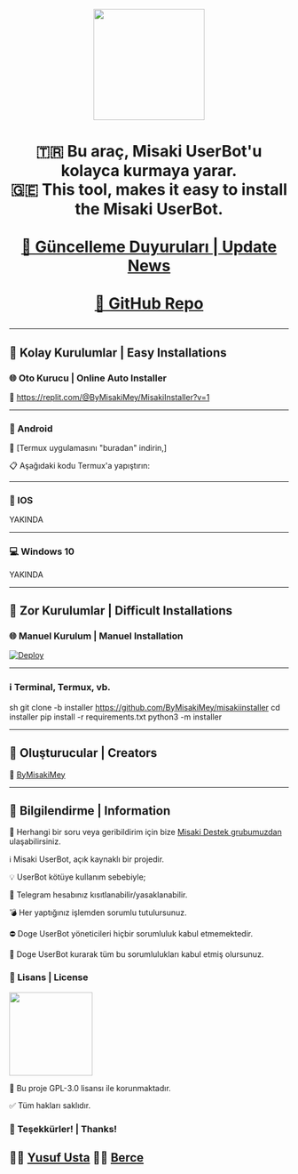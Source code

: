 <p align="center"><a href="https://t.me/MisakiSupport"><img src="https://github.com/ByMisakiMey/misakiinstaller/blob/main/MisakiUserBot.jpg" width="200"></a></p>
  <h1 align="center"MİSAKİ USERBOT INSTALLER</h1>
</p>
<p align="center">
    🇹🇷 Bu araç, Misaki UserBot'u kolayca kurmaya yarar.
    <br>
    🇬🇪 This tool, makes it easy to install the Misaki UserBot. 
    <br>
    <br>
        <a href="https://bit.ly/MisakiUserBotBot">📣 Güncelleme Duyuruları | Update News</a>
    <br>
    <br>
        <a href="https://github.com/ByMisakiMey/MisakiUserBot">🔗 GitHub Repo</a>
</p>

----

## 🔗 Kolay Kurulumlar | Easy Installations

### 🌐 Oto Kurucu | Online Auto Installer
🔗 https://replit.com/@ByMisakiMey/MisakiInstaller?v=1

----

### 🤖 Android
📲 [Termux uygulamasını "buradan" indirin,]

📋 Aşağıdaki kodu Termux'a yapıştırın:



----

### 🍎 IOS
YAKINDA

----

### 💻 Windows 10
YAKINDA


----

## 🔗 Zor Kurulumlar | Difficult Installations
### 🌐 Manuel Kurulum | Manuel Installation
[![Deploy](https://www.herokucdn.com/deploy/button.svg)](https://dashboard.heroku.com/new?template=https%3A%2F%2Fgithub.com%2FByMisakiMey%2FMisakiUserBot)

----

### ℹ️ Terminal, Termux, vb.
sh
git clone -b installer https://github.com/ByMisakiMey/misakiinstaller
cd installer
pip install -r requirements.txt
python3 -m installer

----

## 👤 Oluşturucular | Creators
💚 [ByMisakiMey](https://t.me/ByMisakiMey)


----

## 💬 Bilgilendirme | Information
📍 Herhangi bir soru veya geribildirim için bize [Misaki Destek grubumuzdan](https://t.me/MisakiSupport) ulaşabilirsiniz.

ℹ️ Misaki UserBot, açık kaynaklı bir projedir.

💡 UserBot kötüye kullanım sebebiyle;
    
   🚫 Telegram hesabınız kısıtlanabilir/yasaklanabilir.
    
   💣 Her yaptığınız işlemden sorumlu tutulursunuz.
    
   ⛔️ Doge UserBot yöneticileri hiçbir sorumluluk kabul etmemektedir.
    
   📍 Doge UserBot kurarak tüm bu sorumlulukları kabul etmiş olursunuz.

### 📝 Lisans | License
<a href="https://tr.m.wikipedia.org/wiki/GNU_Genel_Kamu_Lisans%C4%B1#"><img src="https://upload.wikimedia.org/wikipedia/commons/thumb/9/93/GPLv3_Logo.svg/1280px-GPLv3_Logo.svg.png" width="150"></a>

🔐 Bu proje GPL-3.0 lisansı ile korunmaktadır.

✅ Tüm hakları saklıdır.


### 🤍 Teşekkürler! | Thanks!
🧑‍💻 [Yusuf Usta](https://github.com/yusufusta)
🧑‍💻 [Berce](https://github.com/must4f) 
----
